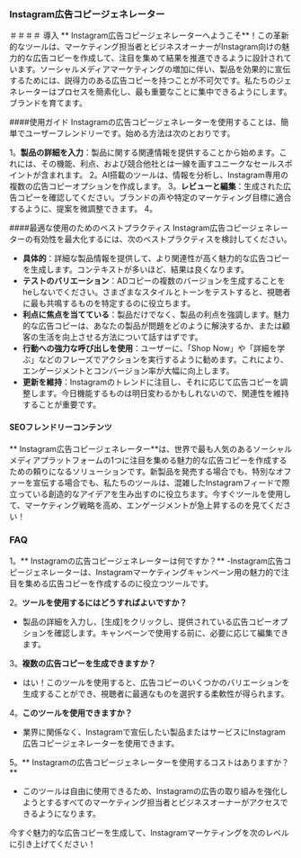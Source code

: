 ### Instagram広告コピージェネレーター

＃＃＃＃ 導入
** Instagram広告コピージェネレーターへようこそ**！この革新的なツールは、マーケティング担当者とビジネスオーナーがInstagram向けの魅力的な広告コピーを作成して、注目を集めて結果を推進できるように設計されています。ソーシャルメディアマーケティングの増加に伴い、製品を効果的に宣伝するためには、説得力のある広告コピーを持つことが不可欠です。私たちのジェネレーターはプロセスを簡素化し、最も重要なことに集中できるようにします。ブランドを育てます。

####使用ガイド
Instagramの広告コピージェネレーターを使用することは、簡単でユーザーフレンドリーです。始める方法は次のとおりです。

1。**製品の詳細を入力**：製品に関する関連情報を提供することから始めます。これには、その機能、利点、および競合他社とは一線を画すユニークなセールスポイントが含まれます。
2。AI搭載のツールは、情報を分析し、Instagram専用の複数の広告コピーオプションを作成します。
3。**レビューと編集**：生成された広告コピーを確認してください。ブランドの声や特定のマーケティング目標に適合するように、提案を微調整できます。
4。

####最適な使用のためのベストプラクティス
Instagram広告コピージェネレーターの有効性を最大化するには、次のベストプラクティスを検討してください。

-  **具体的**：詳細な製品情報を提供して、より関連性が高く魅力的な広告コピーを生成します。コンテキストが多いほど、結果は良くなります。
-  **テストのバリエーション**：ADコピーの複数のバージョンを生成することをheしないでください。さまざまなスタイルとトーンをテストすると、視聴者に最も共鳴するものを特定するのに役立ちます。
-  **利点に焦点を当てている**：製品だけでなく、製品の利点を強調します。魅力的な広告コピーは、あなたの製品が問題をどのように解決するか、または顧客の生活を向上させる方法について話すはずです。
-  **行動への強力な呼び出しを使用**：ユーザーに、「Shop Now」や「詳細を学ぶ」などのフレーズでアクションを実行するように勧めます。これにより、エンゲージメントとコンバージョン率が大幅に向上します。
-  **更新を維持**：Instagramのトレンドに注目し、それに応じて広告コピーを調整します。今日機能するものは明日変わるかもしれないので、関連性を維持することが重要です。

#### SEOフレンドリーコンテンツ
** Instagram広告コピージェネレーター**は、世界で最も人気のあるソーシャルメディアプラットフォームの1つに注目を集める魅力的な広告コピーを作成するための頼りになるソリューションです。新製品を発売する場合でも、特別なオファーを宣伝する場合でも、私たちのツールは、混雑したInstagramフィードで際立っている創造的なアイデアを生み出すのに役立ちます。今すぐツールを使用して、マーケティング戦略を高め、エンゲージメントが急上昇するのを見てください！

### FAQ

1。** Instagramの広告コピージェネレーターは何ですか？**
-Instagram広告コピージェネレーターは、Instagramマーケティングキャンペーン用の魅力的で注目を集める広告コピーを作成するのに役立つツールです。

2。**ツールを使用するにはどうすればよいですか？**
- 製品の詳細を入力し、[生成]をクリックし、提供されている広告コピーオプションを確認します。キャンペーンで使用する前に、必要に応じて編集できます。

3。**複数の広告コピーを生成できますか？**
- はい！このツールを使用すると、広告コピーのいくつかのバリエーションを生成することができ、視聴者に最適なものを選択する柔軟性が得られます。

4。**このツールを使用できますか？**
- 業界に関係なく、Instagramで宣伝したい製品またはサービスにInstagram広告コピージェネレーターを使用できます。

5。** Instagramの広告コピージェネレーターを使用するコストはありますか？**
- このツールは自由に使用できるため、Instagramの広告の取り組みを強化しようとするすべてのマーケティング担当者とビジネスオーナーがアクセスできるようになります。

今すぐ魅力的な広告コピーを生成して、Instagramマーケティングを次のレベルに引き上げてください！